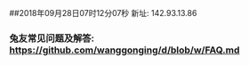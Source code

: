 ##2018年09月28日07时12分07秒 新址: 142.93.13.86
### 兔友常见问题及解答: https://github.com/wanggonging/d/blob/w/FAQ.md
